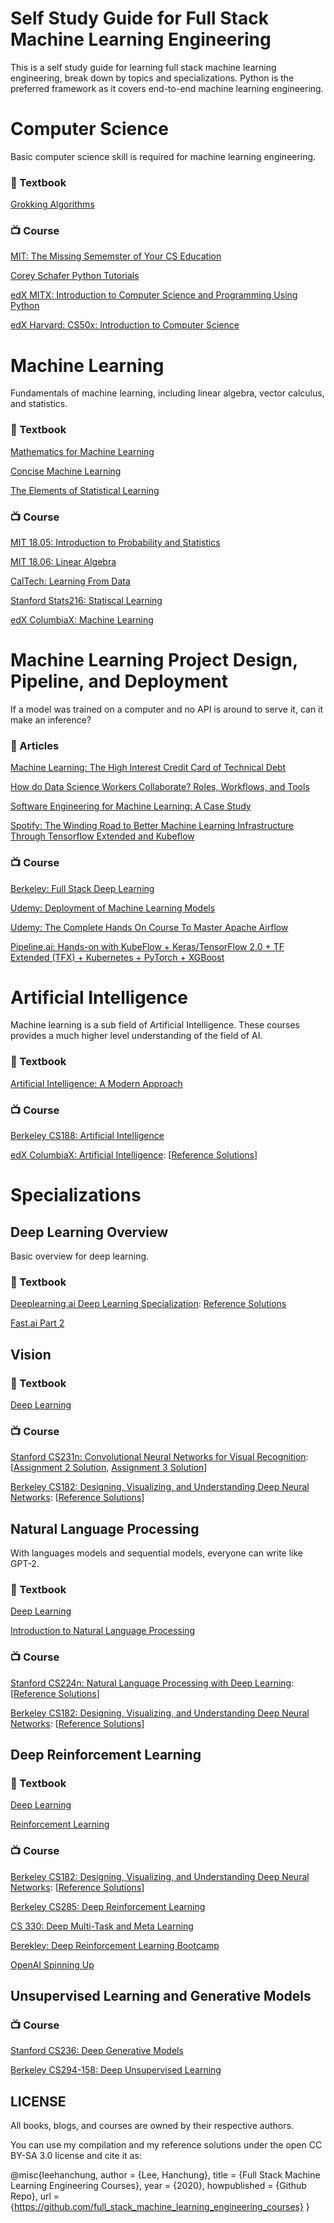 # Self Study Guide for Full Stack Machine Learning Engineering
This is a self study guide for learning full stack machine learning engineering, break down by topics and specializations.  Python is the preferred framework as it covers end-to-end machine learning engineering.


# Computer Science

Basic computer science skill is required for machine learning engineering.


### :book: Textbook
[Grokking Algorithms](https://github.com/KevinOfNeu/ebooks/blob/master/Grokking%20Algorithms.pdf)

### :tv: Course
[MIT: The Missing Sememster of Your CS Education](https://missing.csail.mit.edu/)

[Corey Schafer Python Tutorials](https://www.youtube.com/watch?v=YYXdXT2l-Gg&list=PL-osiE80TeTt2d9bfVyTiXJA-UTHn6WwU)

[edX MITX: Introduction to Computer Science and Programming Using Python](https://www.edx.org/course/6-00-1x-introduction-to-computer-science-and-programming-using-python-4)

[edX Harvard: CS50x: Introduction to Computer Science](https://www.edx.org/course/cs50s-introduction-to-computer-science)


# Machine Learning

Fundamentals of machine learning, including linear algebra, vector calculus, and statistics.


### :book: Textbook
[Mathematics for Machine Learning](https://mml-book.github.io/)

[Concise Machine Learning](https://people.eecs.berkeley.edu/~jrs/papers/machlearn.pdf)

[The Elements of Statistical Learning](https://web.stanford.edu/~hastie/Papers/ESLII.pdf)

### :tv: Course
[MIT 18.05: Introduction to Probability and Statistics](https://ocw.mit.edu/courses/mathematics/18-05-introduction-to-probability-and-statistics-spring-2014/)

[MIT 18.06: Linear Algebra](https://ocw.mit.edu/courses/mathematics/18-06-linear-algebra-spring-2010/)

[CalTech: Learning From Data](https://work.caltech.edu/telecourse.html)

[Stanford Stats216: Statiscal Learning](https://lagunita.stanford.edu/courses/HumanitiesSciences/StatLearning/Winter2016/about)

[edX ColumbiaX: Machine Learning](https://www.edx.org/course/machine-learning)


# Machine Learning Project Design, Pipeline, and Deployment

If a model was trained on a computer and no API is around to serve it, can it make an inference?


### :newspaper: Articles
[Machine Learning: The High Interest Credit Card of Technical Debt](https://ai.google/research/pubs/pub43146)

[How do Data Science Workers Collaborate? Roles, Workflows, and Tools](https://arxiv.org/abs/2001.06684)

[Software Engineering for Machine Learning: A Case Study](https://ieeexplore.ieee.org/document/8804457)

[Spotify: The Winding Road to Better Machine Learning Infrastructure Through Tensorflow Extended and Kubeflow](https://labs.spotify.com/2019/12/13/the-winding-road-to-better-machine-learning-infrastructure-through-tensorflow-extended-and-kubeflow/)

### :tv: Course
[Berkeley: Full Stack Deep Learning](https://fullstackdeeplearning.com/)

[Udemy: Deployment of Machine Learning Models](https://www.udemy.com/course/deployment-of-machine-learning-models)

[Udemy: The Complete Hands On Course To Master Apache Airflow](https://www.udemy.com/course/the-complete-hands-on-course-to-master-apache-airflow)

[Pipeline.ai: Hands-on with KubeFlow + Keras/TensorFlow 2.0 + TF Extended (TFX) + Kubernetes + PyTorch + XGBoost](https://www.youtube.com/watch?v=AaBqhGEwxXI)


# Artificial Intelligence

Machine learning is a sub field of Artificial Intelligence. These courses provides a much higher level understanding of the field of AI.


### :book: Textbook

[Artificial Intelligence: A Modern Approach](https://www.amazon.com/Artificial-Intelligence-Modern-Approach-3rd/dp/0136042597)

### :tv: Course

[Berkeley CS188: Artificial Intelligence](https://edge.edx.org/courses/course-v1:BerkeleyX+CS188+2018_SP/course/)

[edX ColumbiaX: Artificial Intelligence](https://www.edx.org/course/artificial-intelligence-ai): [[Reference Solutions](https://github.com/leehanchung/CSMM-101x-AI)]


# Specializations

## Deep Learning Overview

Basic overview for deep learning.

### :book: Textbook
[Deeplearning.ai Deep Learning Specialization](https://www.coursera.org/specializations/deep-learning): [Reference Solutions](https://github.com/leehanchung/deeplearning.ai)

[Fast.ai Part 2](https://course.fast.ai/part2)


## Vision

### :book: Textbook
[Deep Learning](http://www.deeplearningbook.org/)

### :tv: Course
[Stanford CS231n: Convolutional Neural Networks for Visual Recognition](http://cs231n.stanford.edu/): [[Assignment 2 Solution](https://github.com/leehanchung/cs182/tree/master/assignment1), [Assignment 3 Solution](https://github.com/leehanchung/cs182/tree/master/assignment2)]

[Berkeley CS182: Designing, Visualizing, and Understanding Deep Neural Networks](https://bcourses.berkeley.edu/courses/1478831/pages/cs182-slash-282a-designing-visualizing-and-understanding-deep-neural-networks-spring-2019): [[Reference Solutions](https://github.com/leehanchung/cs182)]


## Natural Language Processing

With languages models and sequential models, everyone can write like GPT-2.

### :book: Textbook
[Deep Learning](http://www.deeplearningbook.org/)

[Introduction to Natural Language Processing](https://www.amazon.com/Introduction-Language-Processing-Adaptive-Computation/dp/0262042843)

### :tv: Course
[Stanford CS224n: Natural Language Processing with Deep Learning](http://web.stanford.edu/class/cs224n/): [[Reference Solutions](https://github.com/leehanchung/cs224n)]

[Berkeley CS182: Designing, Visualizing, and Understanding Deep Neural Networks](https://bcourses.berkeley.edu/courses/1478831/pages/cs182-slash-282a-designing-visualizing-and-understanding-deep-neural-networks-spring-2019): [[Reference Solutions](https://github.com/leehanchung/cs182)]


## Deep Reinforcement Learning


### :book: Textbook
[Deep Learning](http://www.deeplearningbook.org/)

[Reinforcement Learning](http://www.andrew.cmu.edu/course/10-703/textbook/BartoSutton.pdf)

### :tv: Course
[Berkeley CS182: Designing, Visualizing, and Understanding Deep Neural Networks](https://bcourses.berkeley.edu/courses/1478831/pages/cs182-slash-282a-designing-visualizing-and-understanding-deep-neural-networks-spring-2019): [[Reference Solutions](https://github.com/leehanchung/cs182)]

[Berkeley CS285: Deep Reinforcement Learning](http://rail.eecs.berkeley.edu/deeprlcourse/)

[CS 330: Deep Multi-Task and Meta Learning](http://cs330.stanford.edu/)

[Berekley: Deep Reinforcement Learning Bootcamp](https://sites.google.com/view/deep-rl-bootcamp/lectures)

[OpenAI Spinning Up](https://spinningup.openai.com/en/latest/)


## Unsupervised Learning and Generative Models


### :tv: Course
[Stanford CS236: Deep Generative Models](https://deepgenerativemodels.github.io/)

[Berkeley CS294-158: Deep Unsupervised Learning](https://sites.google.com/view/berkeley-cs294-158-sp19/home)


## LICENSE
All books, blogs, and courses are owned by their respective authors.

You can use my compilation and my reference solutions under the open CC BY-SA 3.0 license and cite it as:

@misc{leehanchung,
  author = {Lee, Hanchung},
  title = {Full Stack Machine Learning Engineering Courses},
  year = {2020},
  howpublished = {Github Repo},
  url = {https://github.com/full_stack_machine_learning_engineering_courses}
}
